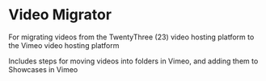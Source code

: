 # Video Migrator
For migrating videos from the TwentyThree (23) video hosting platform to the Vimeo video hosting platform

Includes steps for moving videos into folders in Vimeo, and adding them to Showcases in Vimeo
